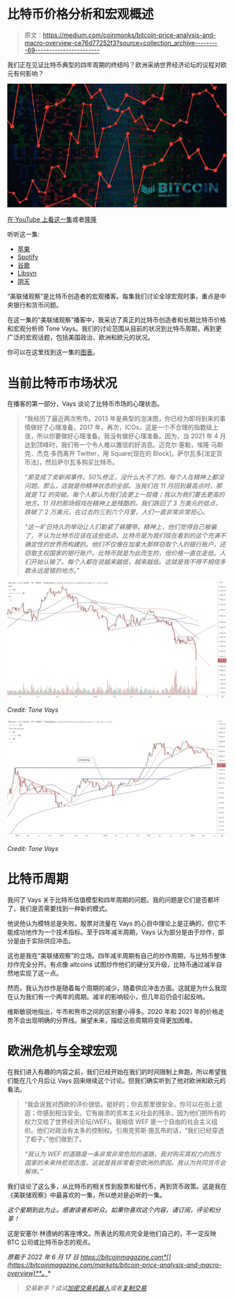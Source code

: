 # 比特币价格分析和宏观概述

> 原文：<https://medium.com/coinmonks/bitcoin-price-analysis-and-macro-overview-ce76d77252f3?source=collection_archive---------69----------------------->

我们正在见证比特币典型的四年周期的终结吗？欧洲采纳世界经济论坛的议程对欧元有何影响？

![](img/8222bd3ecd68cdba7fa1a7bdf8c41123.png)

[在 YouTube 上看这一集](https://youtu.be/zuV44K2Odj4?t=6818)或者[隆隆](https://rumble.com/v18dn02-opt-out-of-the-fiat-ponzi-with-bitcoin.html)

听听这一集:

*   [苹果](https://podcasts.apple.com/de/podcast/fed-watch-bitcoin-and-macro/id1543640492?i=1000566532899)
*   [Spotify](https://open.spotify.com/episode/6f0dJCeRr0Q4ybPhsu0er3?si=450d63fd6dcc41ed)
*   [谷歌](https://podcasts.google.com/feed/aHR0cHM6Ly9mZWR3YXRjaC5saWJzeW4uY29tL3Jzcw/episode/ODE2YmI4MWUtNThhNy00NzI1LWExZmEtMmU1NjE3YTNiNGVk?sa=X&ved=0CAUQkfYCahcKEwiYrtD66K_4AhUAAAAAHQAAAAAQZw)
*   [Libsyn](https://fedwatch.libsyn.com/-fed-watch-14-june)
*   [阴天](https://overcast.fm/+m2aea7l0g)

“美联储观察”是比特币创造者的宏观播客。每集我们讨论全球宏观时事，重点是中央银行和货币问题。

在这一集的“美联储观察”播客中，我采访了真正的比特币创造者和长期比特币价格和宏观分析师 Tone Vays。我们的讨论范围从目前的状况到比特币周期，再到更广泛的宏观话题，包括美国政治、欧洲和欧元的状况。

你可以在这里找到这一集的[图表](https://bitcoinandmarkets.com/fed98)。

# 当前比特币市场状况

在播客的第一部分，Vays 谈论了比特币市场的心理状态。

> “我经历了最近两次熊市。2013 年是典型的泡沫图，你已经为即将到来的事情做好了心理准备。2017 年，再次，ICOs，这是一个不合理的指数级上涨，所以你要做好心理准备。我没有做好心理准备。因为，当 2021 年 4 月达到顶峰时，我们有一个令人难以置信的好消息。迈克尔·塞勒，埃隆·马斯克，杰克·多西离开 Twitter，用 Square[现在的 Block]，萨尔瓦多[法定货币法]，然后萨尔瓦多购买比特币。
> 
> *“那变成了卖新闻事件。50%修正，没什么大不了的。每个人在精神上都没问题。那么，这就是你精神状态的全部。当我们在 11 月回到最高点时，那就是 T2 的突破。每个人都认为我们会更上一层楼；我以为我们要去更高的地方。11 月的那场假戏在精神上是残酷的。我们跌回了 3 万美元的低点，跌破了 2 万美元，在过去的三到六个月里，人们一直非常非常担心。*
> 
> *“这一旷日持久的举动让人们勒紧了裤腰带。精神上，他们觉得自己被骗了，不认为比特币应该在这些低点。比特币是为我们现在看到的这个充满不确定性的世界而构建的。他们不仅像在加拿大那样窃取个人的银行账户，还窃取主权国家的银行账户。比特币就是为此而生的，但价格一直在走低。人们开始认输了。每个人都在说越来越低，越来越低。这就是我不得不相信多数永远是错的地方。”*

![](img/189573266e3fd9422c20af5328832b18.png)

*Credit: Tone Vays*

![](img/b59ebbe903a35ca79d6cea72429fa51b.png)

*Credit: Tone Vays*

# 比特币周期

我问了 Vays 关于比特币估值模型和四年周期的问题。我的问题是它们是否都坏了，我们是否需要找到一种新的模式。

他说他认为模特总是失败。股票对流量在 Vays 的心目中理论上是正确的，但它不能成功地作为一个技术指标。至于四年减半周期，Vays 认为部分是由于炒作，部分是由于实际供应冲击。

这也是我在“美联储观察”的立场。四年减半周期有自己的炒作周期，与比特币整体炒作完全分开。有点像 altcoins 试图炒作他们的硬分叉升级，比特币通过减半自然地实现了这一点。

然而，我认为炒作是随着每个周期的减少，随着供应冲击方面。这就是为什么我现在认为我们有一个两年的周期。减半的影响较小，但几年后仍会引起反响。

维斯敏锐地指出，牛市和熊市之间的区别要小得多。2020 年和 2021 年的价格走势不会出现明确的分界线。展望未来，描绘这些周期将变得更加困难。

# 欧洲危机与全球宏观

在我们进入有趣的内容之前，我们已经开始在我们的时间限制上奔跑，所以希望我们能在几个月后让 Vays 回来继续这个讨论。但我们确实听到了他对欧洲和欧元的看法。

> “我会说我对西欧的评价很低。挺好的；你去那里很安全。你可以在街上逛逛；你感到相当安全。它有崩溃的资本主义社会的残余，因为他们把所有的权力交给了世界经济论坛(WEF)。我相信 WEF 是一个自由的社会主义组织。他们对政治有太多的控制权。引用克劳斯·施瓦布的话，“我们已经穿透了柜子。”他们做到了。
> 
> *“我认为 WEF 的道路是一条非常非常危险的道路，我对购买其权力的西方国家的未来持悲观态度。这就是我非常看空欧洲的原因。我认为共同货币会解体。”*

我们谈论了这么多，从比特币的相关性到股票和替代币，再到货币政策。这是我在《美联储观察》中最喜欢的一集，所以绝对是必听的一集。

*这个星期到此为止。感谢读者和听众。如果你喜欢这个内容，请订阅，评论和分享！*

这是安塞尔·林德纳的客座博文。所表达的观点完全是他们自己的，不一定反映 BTC 公司或比特币杂志的观点。

*原载于 2022 年 6 月 17 日 https://bitcoinmagazine.com*[](https://bitcoinmagazine.com/markets/bitcoin-price-analysis-and-macro-overview)**。**

> *交易新手？试试[加密交易机器人](/coinmonks/crypto-trading-bot-c2ffce8acb2a)或者[复制交易](/coinmonks/top-10-crypto-copy-trading-platforms-for-beginners-d0c37c7d698c)*
